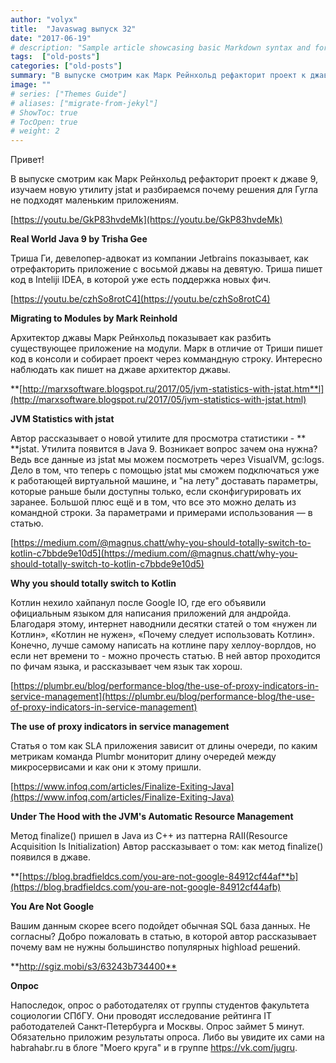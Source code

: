 ```yaml
---
author: "volyx"
title:  "Javaswag выпуск 32"
date: "2017-06-19"
# description: "Sample article showcasing basic Markdown syntax and formatting for HTML elements."
tags:  ["old-posts"]
categories: ["old-posts"]
summary: "В выпуске смотрим как Марк Рейнхольд рефакторит проект к джаве 9, изучаем новую утилиту jstat и разбираемся почему решения для Гугла не подходят маленьким приложениям."
image: ""
# series: ["Themes Guide"]
# aliases: ["migrate-from-jekyl"]
# ShowToc: true
# TocOpen: true
# weight: 2
---
```


Привет!

В выпуске смотрим как Марк Рейнхольд рефакторит проект к джаве 9, изучаем новую утилиту jstat и разбираемся почему решения для Гугла не подходят маленьким приложениям.

[https://youtu.be/GkP83hvdeMk](https://youtu.be/GkP83hvdeMk)

**Real World Java 9 by Trisha Gee**

Триша Ги, девелопер-адвокат из компании Jetbrains показывает, как отрефакторить приложение с восьмой джавы на девятую. Триша пишет код в Inteliji IDEA, в которой уже есть поддержка новых фич.

[https://youtu.be/czhSo8rotC4](https://youtu.be/czhSo8rotC4)

**Migrating to Modules by Mark Reinhold**

Архитектор джавы Марк Рейнхольд показывает как разбить существующее приложение на модули. Марк в отличие от Триши пишет код в консоли и собирает проект через коммандную строку. Интересно наблюдать как пишет на джаве архитектор джавы.

**[http://marxsoftware.blogspot.ru/2017/05/jvm-statistics-with-jstat.htm**l](http://marxsoftware.blogspot.ru/2017/05/jvm-statistics-with-jstat.html)

**JVM Statistics with jstat**

Автор рассказывает о новой утилите для просмотра статистики - ** **jstat.  Утилита появится в Java 9. Возникает вопрос зачем она нужна? Ведь все данные из jstat мы можем посмотреть через VisualVM, gc:logs. Дело в том, что теперь с помощью jstat мы сможем подключаться уже к работающей виртуальной машине, и "на лету" доставать параметры, которые раньше были доступны только, если сконфигурировать их заранее.  Большой плюс ещё и в том, что все это можно делать из командной строки. За параметрами и примерами использования — в статью.

[https://medium.com/@magnus.chatt/why-you-should-totally-switch-to-kotlin-c7bbde9e10d5](https://medium.com/@magnus.chatt/why-you-should-totally-switch-to-kotlin-c7bbde9e10d5)

**Why you should totally switch to Kotlin**

Котлин нехило хайпанул после Google IO, где его объявили официальным языком для написания приложений для андройда. Благодаря этому, интернет наводнили десятки статей о том «нужен ли Котлин», «Котлин не нужен», «Почему следует использовать Котлин». Конечно, лучше самому написать на котлине пару хеллоу-ворлдов, но если нет времени то - можно прочесть статью. В ней автор проходится по фичам языка, и рассказывает чем язык так хорош. 

[https://plumbr.eu/blog/performance-blog/the-use-of-proxy-indicators-in-service-management](https://plumbr.eu/blog/performance-blog/the-use-of-proxy-indicators-in-service-management)

**The use of proxy indicators in service management**

Статья о том как SLA приложения зависит от длины очереди, по каким метрикам команда Plumbr мониторит длину очередей между микросервисами и как они к этому пришли.

[https://www.infoq.com/articles/Finalize-Exiting-Java](https://www.infoq.com/articles/Finalize-Exiting-Java)

**Under The Hood with the JVM's Automatic Resource Management**

Метод finalize() пришел в Java из С++ из паттерна RAII(Resource Acquisition Is Initialization) Автор рассказывает о том: как метод finalize() появился в джаве.

**[https://blog.bradfieldcs.com/you-are-not-google-84912cf44af**b](https://blog.bradfieldcs.com/you-are-not-google-84912cf44afb)

**You Are Not Google**

Вашим данным скорее всего подойдет обычная SQL база данных. Не согласны? Добро пожаловать в статью, в которой автор рассказывает почему вам не нужны большинство популярных highload решений.

**[http://sgiz.mobi/s3/63243b734400** ](http://sgiz.mobi/s3/63243b734400)

**Опрос**

Напоследок, опрос о работодателях от группы студентов факультета социологии СПбГУ. Они проводят исследование рейтинга IT работодателей Санкт-Петербурга и Москвы. Опрос займет 5 минут. Обязательно приложим результаты опроса. Либо вы увидите их сами на habrahabr.ru в блоге "Моего круга" и в группе https://vk.com/jugru.
